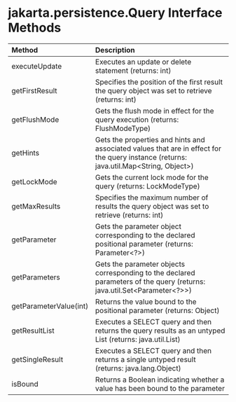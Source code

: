# jakarta.persistence.Query Interface Methods
| Method                 | Description                                                                                                                            |
|:-----------------------|:---------------------------------------------------------------------------------------------------------------------------------------|
| executeUpdate          | Executes an update or delete statement (returns: int)                                                                                  |
| getFirstResult         | Specifies the position of the first result the query object was set to retrieve (returns: int)                                         |
| getFlushMode           | Gets the flush mode in effect for the query execution (returns: FlushModeType)                                                         |
| getHints               | Gets the properties and hints and associated values that are in effect for the query instance (returns: java.util.Map<String, Object>) |
| getLockMode            | Gets the current lock mode for the query (returns: LockModeType)                                                                       |
| getMaxResults          | Specifies the maximum number of results the query object was set to retrieve (returns: int)                                            |
| getParameter           | Gets the parameter object corresponding to the declared positional parameter (returns: Parameter<?>)                                   |
| getParameters          | Gets the parameter objects corresponding to the declared parameters of the query (returns: java.util.Set<Parameter<?>>)                |
| getParameterValue(int) | Returns the value bound to the positional parameter (returns: Object)                                                                  |
| getResultList          | Executes a SELECT query and then returns the query results as an untyped List (returns: java.util.List)                                |
| getSingleResult        | Executes a SELECT query and then returns a single untyped result (returns: java.lang.Object)                                           |
| isBound                | Returns a Boolean indicating whether a value has been bound to the parameter                                                           |


